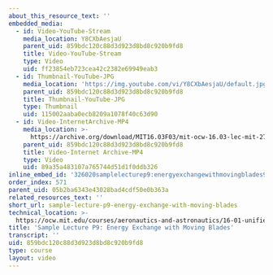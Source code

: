```yaml
---
about_this_resource_text: ''
embedded_media:
  - id: Video-YouTube-Stream
    media_location: Y8CXbAesjaU
    parent_uid: 859bdc120c88d3d923d8bd8c920b9fd8
    title: Video-YouTube-Stream
    type: Video
    uid: ff23854eb723cea42c2382e69949eab3
  - id: Thumbnail-YouTube-JPG
    media_location: 'https://img.youtube.com/vi/Y8CXbAesjaU/default.jpg'
    parent_uid: 859bdc120c88d3d923d8bd8c920b9fd8
    title: Thumbnail-YouTube-JPG
    type: Thumbnail
    uid: 115002aaba0ecb8209a1078f40c63d90
  - id: Video-InternetArchive-MP4
    media_location: >-
      https://archive.org/download/MIT16.03F03/mit-ocw-16.03-lec-mit-27apr2004.mpg-220k.mp4
    parent_uid: 859bdc120c88d3d923d8bd8c920b9fd8
    title: Video-Internet Archive-MP4
    type: Video
    uid: 89a35a483107a765744d51d1f0ddb326
inline_embed_id: '326020samplelecturep9:energyexchangewithmovingblades99028394'
order_index: 571
parent_uid: 05b2ba6343e43028bad4cdf50e0b363a
related_resources_text: ''
short_url: sample-lecture-p9-energy-exchange-with-moving-blades
technical_location: >-
  https://ocw.mit.edu/courses/aeronautics-and-astronautics/16-01-unified-engineering-i-ii-iii-iv-fall-2005-spring-2006/thermo-propulsion/sample-lecture-p9-energy-exchange-with-moving-blades
title: 'Sample Lecture P9: Energy Exchange with Moving Blades'
transcript: ''
uid: 859bdc120c88d3d923d8bd8c920b9fd8
type: course
layout: video
---
```

